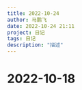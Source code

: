 ```yaml
---
title: 2022-10-24
author: 马鹏飞
date: 2022-10-24 21:11
project: 日记
tags: 日记
description: "描述"
---
```

# 2022-10-18

